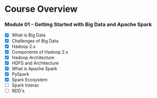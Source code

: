# Course Overview

### Module 01 - Getting Started with Big Data and Apache Spark

- [x] What is Big Data
- [x] Challenges of Big Data
- [x] Hadoop 2.x 
- [x] Components of Hadoop 2.x
- [x] Hadoop Architecture
- [x] HDFS and Architecture
- [x] What is Apache Spark
- [x] PySpark
- [x] Spark Ecosystem
- [ ] Spark Interac
- [ ] RDD's